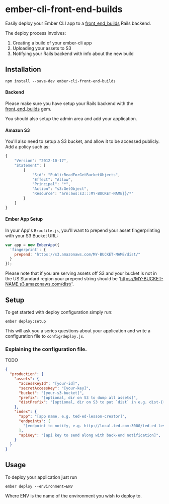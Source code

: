 # ember-cli-front-end-builds

Easily deploy your Ember CLI app to a [front_end_builds](https://github.com/tedconf/front_end_builds)
Rails backend.

The deploy process involves:

1. Creating a build of your ember-cli app
2. Uploading your assets to S3
3. Notifying your Rails backend with info about the new build

## Installation

```
npm install --save-dev ember-cli-front-end-builds
```

#### Backend

Please make sure you have setup your Rails backend with the
[front_end_builds](https://github.com/tedconf/front_end_builds) gem.

You should also setup the admin area and add your application.

#### Amazon S3

You'll also need to setup a S3 bucket, and allow it to be accessed publicly.  Add a policy such as:

```js
{
    "Version": "2012-10-17",
    "Statement": [
        {
            "Sid": "PublicReadForGetBucketObjects",
            "Effect": "Allow",
            "Principal": "*",
            "Action": "s3:GetObject",
            "Resource": "arn:aws:s3:::MY-BUCKET-NAME}}/*"
        }
    ]
}
```

#### Ember App Setup

In your App's `Brocfile.js`, you'll want to prepend your asset fingerprinting with your S3 Bucket URL:

```js
var app = new EmberApp({
  'fingerprint': {
    prepend: "https://s3.amazonaws.com/MY-BUCKET-NAME/dist/"
  }
});
```

Please note that if you are serving assets off S3 and your bucket is
not in the US Standard region your prepend string should be 
'https://MY-BUCKET-NAME.s3.amazonaws.com/dist/'.

## Setup

To get started with deploy configuration simply run:

```
ember deploy:setup
```

This will ask you a series questions about your application and write a
configuration file to ``config/deploy.js``.

### Explaining the configuration file.

TODO

```json
{
  "production": {
    "assets": {
      "accessKeyId": "[your-id]",
      "secretAccessKey": "[your-key]",
      "bucket": "[your-s3-bucket]",
      "prefix": "[optional, dir on S3 to dump all assets]",
      "distPrefix": "[optional, dir on S3 to put `dist` in e.g. dist-{{SHA}}]"
    },
    "index": {
      "app": "[app name, e.g. ted-ed-lesson-creator]",
      "endpoints": [
        "[endpoint to notify, e.g. http://local.ted.com:3000/ted-ed-lesson-creator]"
      ],
      "apiKey": "[api key to send along with back-end notification]",
    }
  }
}
```

## Usage

To deploy your application just run

```
ember deploy --environment=ENV
```

Where ENV is the name of the environment you wish to deploy to.

